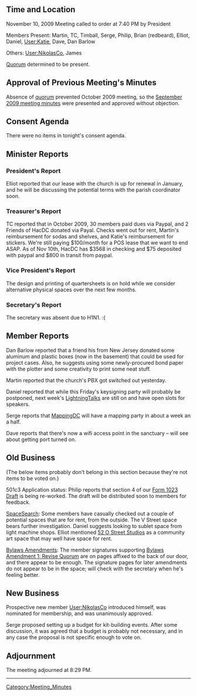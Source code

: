 ## Time and Location

November 10, 2009 Meeting called to order at 7:40 PM by President

Members Present: Martin, TC, Timball, Serge, Philip, Brian (redbeard),
Elliot, Daniel, [User:Katie](User:Katie), Dave, Dan Barlow

Others: [User:NikolasCo](User:NikolasCo), James

[Quorum](Quorum) determined to be present.

## Approval of Previous Meeting's Minutes

Absence of [quorum](quorum) prevented October 2009 meeting,
so the [September 2009 meeting
minutes](http://hacdc.org/wiki/september-09-meeting-minutes) were
presented and approved without objection.

## Consent Agenda

There were no items in tonight's consent agenda.

## Minister Reports

### President's Report

Elliot reported that our lease with the church is up for renewal in
January, and he will be discussing the potential terms with the parish
coordinator soon.

### Treasurer's Report

TC reported that in October 2009, 30 members paid dues via Paypal, and 2
Friends of HacDC donated via Payal. Checks went out for rent, Martin's
reimbursement for sodas and shelves, and Katie's reimbursement for
stickers. We're still paying \$100/month for a POS lease that we want to
end ASAP. As of Nov 10th, HacDC has \$3568 in checking and \$75
deposited with paypal and \$800 in transit from paypal.

### Vice President's Report

The design and printing of quartersheets is on hold while we consider
alternative physical spaces over the next few months.

### Secretary's Report

The secretary was absent due to H1N1. :(

## Member Reports

Dan Barlow reported that a friend his from New Jersey donated some
aluminum and plastic boxes (now in the basement) that could be used for
project cases. Also, he suggests using some newly-procured bond paper
with the plotter and some creativity to print some neat stuff.

Martin reported that the church's PBX got switched out yesterday.

Daniel reported that while this Friday's keysigning party will probably
be postponed, next week's [LightningTalks](LightningTalks)
are still on and have open slots for speakers.

Serge reports that [MappingDC](http://mappingdc.org/) will have a
mapping party in about a week an a half.

Dave reports that there's now a wifi access point in the sanctuary –
will see about getting port turned on.

## Old Business

(The below items probably don't belong in this section because they're
not items to be voted on.)

501c3 Application status: Philip reports that section 4 of our [Form
1023 Draft](Form_1023_Draft) is being re-worked. The draft
will be distributed soon to members for feedback.

[SpaceSearch](SpaceSearch): Some members have casually
checked out a couple of potential spaces that are for rent, from the
outside. The V Street space bears further investigation. Daniel suggests
looking to sublet space from light machine shops. Elliot mentioned [52 O
Street Studios](http://www.52ostreetstudios.org/) as a community art
space that may well have space for rent.

[Bylaws Amendments](Bylaws_Amendments): The member signatures
supporting [Bylaws Amendment 1: Revise
Quorum](Bylaws_Amendment_1:_Revise_Quorum) are on pages
affixed to the back of our door, and there appear to be enough. The
signature pages for later amendments do not appear to be in the space;
will check with the secretary when he's feeling better.

## New Business

Prospective new member [User:NikolasCo](User:NikolasCo)
introduced himself, was nominated for membership, and was unanimously
approved.

Serge proposed setting up a budget for kit-building events. After some
discussion, it was agreed that a budget is probably not necessary, and
in any case the proposal is not specific enough to vote on.

## Adjournment

The meeting adjourned at 8:29 PM.

------------------------------------------------------------------------

[Category:Meeting_Minutes](Category:Meeting_Minutes)
